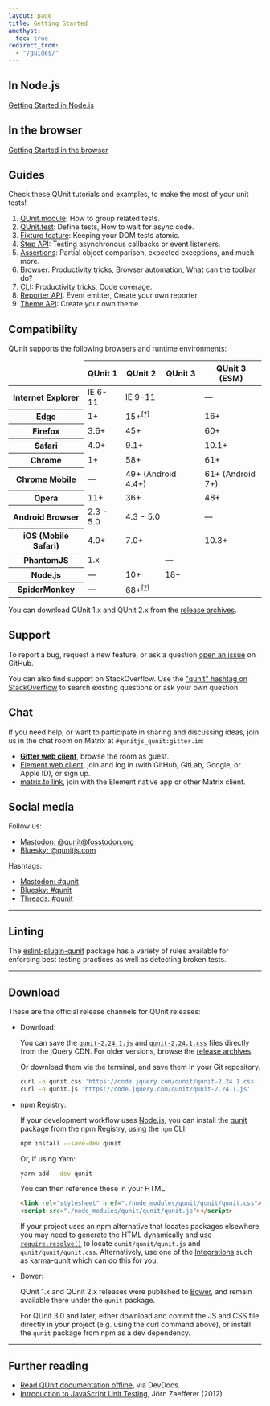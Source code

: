 ```yaml
---
layout: page
title: Getting Started
amethyst:
  toc: true
redirect_from:
  - "/guides/"
---
```


## In Node.js

[Getting Started in Node.js](./cli.md)

## In the browser

[Getting Started in the browser](./browser.md)

## Guides

Check these QUnit tutorials and examples, to make the most of your unit tests!

1. [QUnit.module](./api/QUnit/module.md#organizing-your-tests): How to group related tests.
1. [QUnit.test](./api/QUnit/test.md#examples): Define tests, How to wait for async code.
1. [Fixture feature](./browser.md#fixture): Keeping your DOM tests atomic.
1. [Step API](./api/assert/verifySteps.md): Testing asynchronous callbacks or event listeners.
1. [Assertions](./api/assert/index.md): Partial object comparison, expected exceptions, and much more.
1. [Browser](./browser.md): Productivity tricks, Browser automation, What can the toolbar do?
1. [CLI](./cli.md): Productivity tricks, Code coverage.
1. [Reporter API](./api/callbacks/QUnit.on.md#reporter-api): Event emitter, Create your own reporter.
1. [Theme API](./browser.md#theme-api): Create your own theme.

## Compatibility

QUnit supports the following browsers and runtime environments:

<table>
<thead>
<tr><td></td><th>QUnit 1</th><th>QUnit&nbsp;2</th><th>QUnit&nbsp;3</th><th>QUnit 3 (ESM)</th></tr>
</thead>
<tbody>
<tr><th>Internet Explorer</th><td>IE 6-11</td><td colspan=2>IE 9-11</td><td>&mdash;</td></tr>
<tr><th>Edge</th><td>1+</td><td colspan=2>15+<sup><abbr title="both legacy MSEdge and Chromium-based Edge">[?]</abbr></sup></td><td>16+</td></tr>
<tr><th>Firefox</th><td>3.6+</td><td colspan=2>45+</td><td>60+</td></tr>
<tr><th>Safari</th><td>4.0+</td><td colspan=2>9.1+</td><td>10.1+</td></tr>
<tr><th>Chrome</th><td>1+</td><td colspan=2>58+</td><td>61+</td></tr>
<tr><th>Chrome Mobile</th><td>&mdash;</td><td colspan=2>49+ (Android 4.4+)</td><td>61+ (Android 7+)</td></tr>
<tr><th>Opera</th><td>11+</td><td colspan=2>36+</td><td>48+</td></tr>
<tr><th>Android Browser</th><td>2.3 - 5.0</td><td colspan=2>4.3 - 5.0</td><td>&mdash;</td></tr>
<tr><th>iOS (Mobile Safari)</th><td>4.0+</td><td colspan=2>7.0+</td><td>10.3+</td></tr>
<tr><th>PhantomJS</th><td colspan=2>1.x</td><td colspan=2>&mdash;</td></tr>
<tr><th>Node.js</th><td>&mdash;</td><td>10+</td><td colspan=2>18+</td></tr>
<tr><th>SpiderMonkey</th><td>&mdash;</td><td colspan=3>68+<sup><abbr title="since QUnit 2.14">[?]</abbr></sup></td></tr>
</tbody>
</table>

You can download QUnit 1.x and QUnit 2.x from the [release archives](https://releases.jquery.com/qunit/).

## Support

To report a bug, request a new feature, or ask a question [open an issue](https://github.com/qunitjs/qunit/issues) on GitHub.

You can also find support on StackOverflow. Use the ["qunit" hashtag on StackOverflow](https://stackoverflow.com/questions/tagged/qunit) to search existing questions or ask your own question.

## Chat

If you need help, or want to participate in sharing and discussing ideas, join us in the chat room on Matrix at `#qunitjs_qunit:gitter.im`:

* **[Gitter web client](https://app.gitter.im/#/room/#qunitjs_qunit:gitter.im)**, browse the room as guest.
* [Element web client](https://app.element.io/#/room/#qunitjs_qunit:gitter.im), join and log in (with GitHub, GitLab, Google, or Apple ID), or sign up.
* [matrix.to link](https://matrix.to/#/#qunitjs_qunit:gitter.im?web-instance[element.io]=app.gitter.im), join with the Element native app or other Matrix client.

## Social media

Follow us:
* [Mastodon: @qunit@fosstodon.org](https://fosstodon.org/@qunit)
* [Bluesky: @qunitjs.com](https://bsky.app/profile/qunitjs.com)

Hashtags:
* [Mastodon: #qunit](https://mastodon.social/tags/qunit)
* [Bluesky: #qunit](https://bsky.app/hashtag/qunit)
* [Threads: #qunit](https://www.threads.net/search?q=%23qunit&serp_type=default)

---

## Linting

The [eslint-plugin-qunit](https://github.com/platinumazure/eslint-plugin-qunit) package has a variety of rules available for enforcing best testing practices as well as detecting broken tests.

---

<span id="release-channels"></span>

## Download

These are the official release channels for QUnit releases:

* Download:

  You can save the [`qunit-2.24.1.js`](https://code.jquery.com/qunit/qunit-2.24.1.js) and [`qunit-2.24.1.css`](https://code.jquery.com/qunit/qunit-2.24.1.css) files directly from the jQuery CDN.
  For older versions, browse the [release archives](https://releases.jquery.com/qunit/).

  Or download them via the terminal, and save them in your Git repository.

  ```bash
  curl -o qunit.css 'https://code.jquery.com/qunit/qunit-2.24.1.css'
  curl -o qunit.js 'https://code.jquery.com/qunit/qunit-2.24.1.js'
  ```

* npm Registry:

  If your development workflow uses [Node.js](https://nodejs.org/en/), you can install the [qunit](https://www.npmjs.com/package/qunit) package from the npm Registry, using the `npm` CLI:

  ```bash
  npm install --save-dev qunit
  ```

  Or, if using Yarn:
  ```bash
  yarn add --dev qunit
  ```

  You can then reference these in your HTML:
  ```html
  <link rel="stylesheet" href="./node_modules/qunit/qunit/qunit.css">
  <script src="./node_modules/qunit/qunit/qunit.js"></script>
  ```

  If your project uses an npm alternative that locates packages elsewhere, you may need to generate the HTML dynamically and use [`require.resolve()`](https://nodejs.org/api/modules.html#modules_require_resolve_request_options) to locate `qunit/qunit/qunit.js` and `qunit/qunit/qunit.css`. Alternatively, use one of the [Integrations](./browser.md#integrations) such as karma-qunit which can do this for you.

* Bower:

  QUnit 1.x and QUnit 2.x releases were published to [Bower](https://bower.io/), and remain available there  under the `qunit` package.

  For QUnit 3.0 and later, either download and commit the JS and CSS file directly in your project (e.g. using the curl command above), or install the `qunit` package from npm as a dev dependency.

---

## Further reading

* [Read QUnit documentation offline](https://devdocs.io/qunit/), via DevDocs.
* [Introduction to JavaScript Unit Testing](https://coding.smashingmagazine.com/2012/06/introduction-to-javascript-unit-testing/), Jörn Zaefferer (2012).
